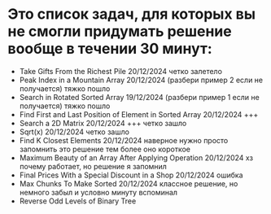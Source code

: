 # Это список задач, для которых вы не смогли придумать решение вообще в течении 30 минут:

- Take Gifts From the Richest Pile 20/12/2024 четко залетело
- Peak Index in a Mountain Array 20/12/2024 (разбери пример 2 если не получается) тяжко пошло
- Search in Rotated Sorted Array 19/12/2024 (разбери пример 1 если не получается) тяжко пошло
- Find First and Last Position of Element in Sorted Array 20/12/2024 +++
- Search a 2D Matrix 20/12/2024 +++ четко зашло
- Sqrt(x) 20/12/2024 четко зашло 
- Find K Closest Elements 20/12/2024 наверное нужно просто запомнить это решение тем более оно короткое 
- Maximum Beauty of an Array After Applying Operation 20/12/2024 хз почему работает, но решение я запомнил 
- Final Prices With a Special Discount in a Shop 20/12/2024 ошибка
- Max Chunks To Make Sorted 20/12/2024 классное решение, но немного забыл и условно минуту вспоминал
- Reverse Odd Levels of Binary Tree




 

    